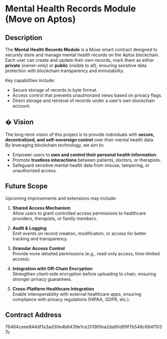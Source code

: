 

#  Mental Health Records Module (Move on Aptos)

##  Description
The **Mental Health Records Module** is a Move smart contract designed to securely store and manage mental health records on the Aptos blockchain.  
Each user can create and update their own records, mark them as either **private** (owner-only) or **public** (visible to all), ensuring sensitive data protection with blockchain transparency and immutability.  

Key capabilities include:  
- Secure storage of records in byte format.  
- Access control that prevents unauthorized views based on privacy flags.  
- Direct storage and retrieval of records under a user’s own blockchain account.  



## � Vision
The long-term vision of this project is to provide individuals with **secure, decentralized, and self-sovereign control** over their mental health data.  
By leveraging blockchain technology, we aim to:  
- Empower users to **own and control their personal health information**.  
- Promote **trustless interactions** between patients, doctors, or therapists.  
- Safeguard sensitive mental health data from misuse, tampering, or unauthorized access.  


## Future Scope
Upcoming improvements and extensions may include:  

1. **Shared Access Mechanism**  
   Allow users to grant controlled access permissions to healthcare providers, therapists, or family members.  

2. **Audit & Logging**  
   Emit events on record creation, modification, or access for better tracking and transparency.  

3. **Granular Access Control**  
   Provide more detailed permissions (e.g., read-only access, time-limited access).  

4. **Integration with Off-Chain Encryption**  
   Strengthen client-side encryption before uploading to chain, ensuring stronger privacy guarantees.  

5. **Cross-Platform Healthcare Integration**  
   Enable interoperability with external healthcare apps, ensuring compliance with privacy regulations (HIPAA, GDPR, etc.).  



##  Contract Address

76464ceee844df1a3ad30e4b6439e1ce20190fea2da90d99f7b548c684f1037c





